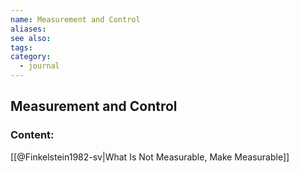 ```yaml
---
name: Measurement and Control
aliases:
see also:
tags:
category:
  - journal
---
```


## Measurement and Control

### Content:
[[@Finkelstein1982-sv|What Is Not Measurable, Make Measurable]]